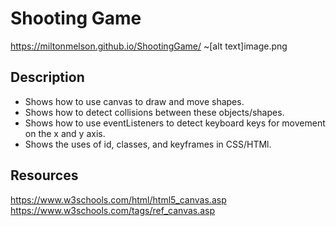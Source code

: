 # Shooting Game
https://miltonmelson.github.io/ShootingGame/
~[alt text]image.png

## Description
- Shows how to use canvas to draw and move shapes.
- Shows how to detect collisions between these objects/shapes.
- Shows how to use eventListeners to detect keyboard keys for movement on the x and y axis. 
- Shows the uses of id, classes, and keyframes in CSS/HTMl.


## Resources
https://www.w3schools.com/html/html5_canvas.asp
https://www.w3schools.com/tags/ref_canvas.asp
